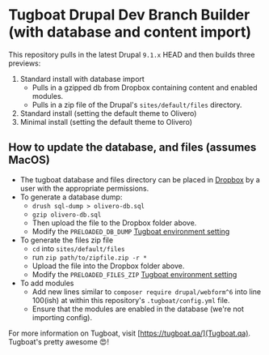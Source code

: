
# Tugboat Drupal Dev Branch Builder (with database and content import)

This repository pulls in the latest Drupal `9.1.x` HEAD and then builds three previews:

1. Standard install with database import
   - Pulls  in a gzipped db from Dropbox containing content and enabled modules.
   - Pulls in a zip file of the Drupal's `sites/default/files` directory.
2. Standard install (setting the default theme to Olivero)
3. Minimal install (setting the default theme to Olivero)

## How to update the database, and files (assumes MacOS)

* The tugboat database and files directory can be placed in [Dropbox](https://www.dropbox.com/work/Lullabot/Front-End%20Development/Olivero/Tugboat%20Files) by a user with the appropriate permissions.
* To generate a database dump:
  * `drush sql-dump > olivero-db.sql`
  * `gzip olivero-db.sql`
  * Then upload the file to the Dropbox folder above.
  * Modify the `PRELOADED_DB_DUMP` [Tugboat environment setting](https://docs.tugboat.qa/setting-up-services/how-to-set-up-services/custom-environment-variables/)
* To generate the files zip file
  * `cd` into `sites/default/files`
  * run `zip path/to/zipfile.zip -r *`
  * Upload the file into the Dropbox folder above.
  * Modify the `PRELOADED_FILES_ZIP` [Tugboat environment setting](https://docs.tugboat.qa/setting-up-services/how-to-set-up-services/custom-environment-variables/)
* To add modules
  * Add new lines similar to `composer require drupal/webform^6` into line 100(ish) at within this repository's `.tugboat/config.yml` file.
  * Ensure that the modules are enabled in the database (we're not importing config).

For more information on Tugboat, visit [https://tugboat.qa/](Tugboat.qa). Tugboat's pretty awesome 😍!
